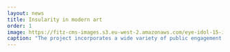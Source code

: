 ```yaml
---
layout: news
title: Insularity in modern art
order: 1
image: https://fitz-cms-images.s3.eu-west-2.amazonaws.com/eye-idol-15-image-taken-by-samy-kourbaj.jpeg
caption: "The project incorporates a wide variety of public engagement events and workshops, centred around the material culture of the three islands and the East Mediterranean. Through contemporary art, it explores themes of insularity and identity. Copyright Samy Kourbaj"
---
```

